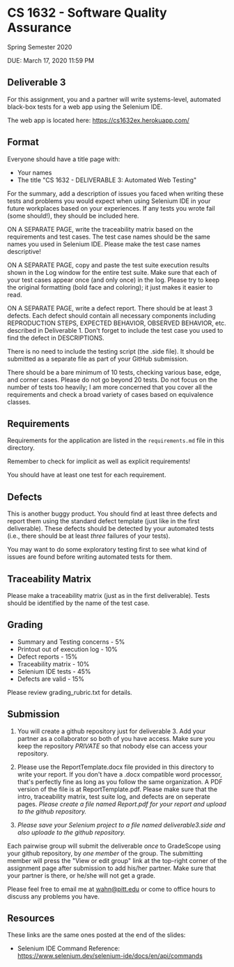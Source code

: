 # CS 1632 - Software Quality Assurance
Spring Semester 2020

DUE: March 17, 2020 11:59 PM

## Deliverable 3

For this assignment, you and a partner will write systems-level, automated black-box tests for a web app using the Selenium IDE. 

The web app is located here: https://cs1632ex.herokuapp.com/

## Format
Everyone should have a title page with:
* Your names
* The title "CS 1632 - DELIVERABLE 3: Automated Web Testing"

For the summary, add a description of issues you faced when writing these tests and problems you would expect when using Selenium IDE in your future workplaces based on your experiences.  If any tests you wrote fail (some should!), they should be included here.

ON A SEPARATE PAGE, write the traceability matrix based on the requirements and test cases.  The test case names should be the same names you used in Selenium IDE.  Please make the test case names descriptive!

ON A SEPARATE PAGE, copy and paste the test suite execution results shown in the Log window for the entire test suite.  Make sure that each of your test cases appear once (and only once) in the log.  Please try to keep the original formatting (bold face and coloring); it just makes it easier to read.

ON A SEPARATE PAGE, write a defect report.  There should be at least 3 defects.  Each defect should contain all necessary components including REPRODUCTION STEPS, EXPECTED BEHAVIOR, OBSERVED BEHAVIOR, etc. described in Deliverable 1.  Don't forget to include the test case you used to find the defect in DESCRIPTIONS.

There is no need to include the testing script (the .side file).  It should be submitted as a separate file as part of your GitHub submission.

There should be a bare minimum of 10 tests, checking various base, edge, and corner cases.  Please do not go beyond 20 tests.  Do not focus on the number of tests too heavily; I am more concerned that you cover all the requirements and check a broad variety of cases based on equivalence classes.

## Requirements

Requirements for the application are listed in the `requirements.md` file in this directory.

Remember to check for implicit as well as explicit requirements!

You should have at least one test for each requirement.

## Defects

This is another buggy product.  You should find at least three defects and report them using the standard defect template (just like in the first deliverable).  These defects should be detected by your automated tests (i.e., there should be at least _three_ failures of your tests).

You may want to do some exploratory testing first to see what kind of issues are found before writing automated tests for them.

## Traceability Matrix

Please make a traceability matrix (just as in the first deliverable).  Tests should be identified by the name of the test case.

## Grading
* Summary and Testing concerns - 5% 
* Printout out of execution log - 10%
* Defect reports - 15%
* Traceability matrix - 10%
* Selenium IDE tests - 45%
* Defects are valid - 15%

Please review grading\_rubric.txt for details.

## Submission

1. You will create a github repository just for deliverable 3.  Add your partner as a collaborator so both of you have access.  Make sure you keep the repository *PRIVATE* so that nobody else can access your repository.

1. Please use the ReportTemplate.docx file provided in this directory to write your report.  If you don't have a .docx compatible word processor, that's perfectly fine as long as you follow the same organization.  A PDF version of the file is at ReportTemplate.pdf.  Please make sure that the intro, traceability matrix, test suite log, and defects are on seperate pages.  _Please create a file named Report.pdf for your report and upload to the github repository._  

1. _Please save your Selenium project to a file named deliverable3.side and also uploade to the github repository._

Each pairwise group will submit the deliverable *once* to GradeScope using your github repository, by *one member* of the group.  The submitting member will press the "View or edit group" link at the top-right corner of the assignment page after submission to add his/her partner.  Make sure that your partner is there, or he/she will not get a grade.

Please feel free to email me at wahn@pitt.edu or come to office hours to discuss any problems you have. 

## Resources

These links are the same ones posted at the end of the slides:

* Selenium IDE Command Reference:  
https://www.selenium.dev/selenium-ide/docs/en/api/commands


